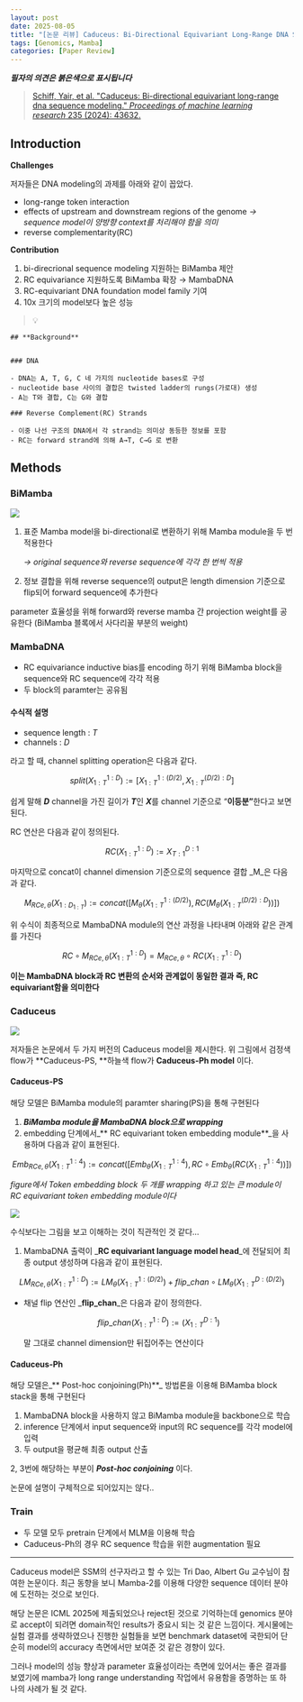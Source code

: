 ```yaml
---
layout: post
date: 2025-08-05
title: "[논문 리뷰] Caduceus: Bi-Directional Equivariant Long-Range DNA Sequence Modeling"
tags: [Genomics, Mamba]
categories: [Paper Review]
---
```


<span class="notion-red">_**필자의 의견은 붉은색으로 표시됩니다**_</span>


> [Schiff, Yair, et al. "Caduceus: Bi-directional equivariant long-range dna sequence modeling." ](https://pmc.ncbi.nlm.nih.gov/articles/PMC12189541/)[_Proceedings of machine learning research_](https://pmc.ncbi.nlm.nih.gov/articles/PMC12189541/)[ 235 (2024): 43632.](https://pmc.ncbi.nlm.nih.gov/articles/PMC12189541/)



## Introduction


**Challenges**


저자들은 DNA modeling의 과제를 아래와 같이 꼽았다.

- long-range token interaction
- effects of upstream and downstream regions of the genome 
_→ sequence model이 양방향 context를 처리해야 함을 의미_
- reverse complementarity(RC)

**Contribution**

1. bi-direcrional sequence modeling 지원하는 BiMamba 제안
1. RC equivariance 지원하도록 BiMamba 확장 → MambaDNA
1. RC-equivariant DNA foundation model family 기여
1. 10x 크기의 model보다 높은 성능

> 💡 


	## **Background**


	### DNA

	- DNA는 A, T, G, C 네 가지의 nucleotide bases로 구성
	- nucleotide base 사이의 결합은 twisted ladder의 rungs(가로대) 생성
	- A는 T와 결합, C는 G와 결합

	### Reverse Complement(RC) Strands

	- 이중 나선 구조의 DNA에서 각 strand는 의미상 동등한 정보를 포함
	- RC는 forward strand에 의해 A→T, C→G 로 변환


## Methods



### BiMamba


![](https://prod-files-secure.s3.us-west-2.amazonaws.com/542b861c-36a8-4051-84e5-8804b6728dba/2c247d59-7815-4980-99f0-8f0d21f445a7/image.png?X-Amz-Algorithm=AWS4-HMAC-SHA256&X-Amz-Content-Sha256=UNSIGNED-PAYLOAD&X-Amz-Credential=ASIAZI2LB466WZ2ARWW4%2F20250928%2Fus-west-2%2Fs3%2Faws4_request&X-Amz-Date=20250928T170108Z&X-Amz-Expires=3600&X-Amz-Security-Token=IQoJb3JpZ2luX2VjEDYaCXVzLXdlc3QtMiJIMEYCIQCqU2rVvQBb0%2FJvsQZp12aIn9Z%2BGYphbbomS7FAKd%2FVBgIhAIIi9dPKG9TxnCimCSNHh2q7wu%2BjNYr5qEPOxzKEAWwKKogECL7%2F%2F%2F%2F%2F%2F%2F%2F%2F%2FwEQABoMNjM3NDIzMTgzODA1IgzH2akxnysEeP5mmBYq3APH1fyJLlCZseBX4kpVO5FXcx6rJZ03lAoFLNJWfuUw%2FjpMAXFC%2BG9mrarOZKRn172aWE4vU3DxVnxogqnijgtnH3BCJhDe8vTOgqvqgrperjY5JRpz1BCDLRyQbk74m6ceYLzAXHp5O268NiXrpyTd1EGIPa5hQUH9t%2FnlUS6TVh1r%2FNr1dBod0EFrX30FhTS8OYSiKMUL3rbwYDFgTRlZ6r7QfTObQCR8X%2BXWzZwanABmKus0X20PDtiuGNUGj6GPULRl42sB4XT2Vtdh6TaL%2B2bPSTC8s4xjjssKhnROlqjA%2Br8xucEHjyjky1JP36r7PzMcw12ElBBnHBWo1cuvu3oyN9pgVbAc8Xkt1FjCXOYtyUISRE7FcFui1kr7We6rUwInwh9g3eT6qK37szLC3RhDrd3kIUKmjkpb4MB%2F6F%2FywL7WpwIbnlz7%2BhERBs9dl2NbY56FLE%2FU99rcJfpGhQd2FvWg3osz%2FKp0dYMNm49KeW%2FKqeOCKnvBrJu9C1CqKzWZPkZ7041viyxh%2BiuUdltkIHcX%2BmOxqGLdLiX19Td72nHQl2fDkQLQ2xD9hjbmzU8ungoEVf9mFvm%2BEFQuRoBELLGiPc6Q8sUiJpFQBBHTRvMaKVm6DczpCjDg7%2BTGBjqkASNcMVUgINDzDpbxtjPouNieokCe6K95tnO5VcAX8YYTDEJDGi3XPphDUJfNYlcJnK3MVGf4u82%2BfsSEuz4LOsTofCuh17m0%2F4YdQ6boLzv6jjJcj1rNbCgmSEW9qHZrfiAir8lBPrOkQJ6tr5NQscFMsApMG%2FO5c5gW9%2FPAQ9lHDpsIjHZEiURoKrP0otmUPSczE5wD386YUiEkrYwkoleVlkdX&X-Amz-Signature=cdcd0c5c8ccd69bb050e26aa3b7490089322503f7e15ce7621e43571d75fa0ff&X-Amz-SignedHeaders=host&x-amz-checksum-mode=ENABLED&x-id=GetObject)

1. 표준 Mamba model을 bi-directional로 변환하기 위해 Mamba module을 두 번 적용한다

	_→ original sequence와 reverse sequence에 각각 한 번씩 적용_

1. 정보 결합을 위해 reverse sequence의 output은 length dimension 기준으로 flip되어 forward sequence에 추가한다

parameter 효율성을 위해 forward와 reverse mamba 간 projection weight를 공유한다 (BiMamba 블록에서 사다리꼴 부분의 weight)



### MambaDNA

- RC equivariance inductive bias를 encoding 하기 위해 BiMamba block을 sequence와 RC sequence에 각각 적용
- 두 block의 paramter는 공유됨


#### 수식적 설명

- sequence length : _T_
- channels : _D_

라고 할 때,  channel splitting operation은 다음과 같다.


$$
split(X^{1:D}_{1:T}):=[X^{1:(D/2)}_{1:T},X^{(D/2):D}_{1:T}]
$$


<span class="notion-red">쉽게 말해 </span><span class="notion-red">_**D**_</span><span class="notion-red"> channel을 가진 길이가 </span><span class="notion-red">_**T**_</span><span class="notion-red">인 </span><span class="notion-red">_**X**_</span><span class="notion-red">를 channel 기준으로 “</span><span class="notion-red">**이등분”**</span><span class="notion-red">한다고 보면 된다.</span>


RC 연산은 다음과 같이 정의된다.


$$
RC(X^{1:D}_{1:T}):=X^{D:1}_{T:1}
$$


마지막으로 concat이 channel dimension 기준으로의 sequence 결합 _M_은 다음과 같다.


$$
M_{RCe,\theta}(X_{1:D_{1:T}}):=concat([M_{\theta}(X^{1:(D/2)}_{1:T}),RC(M_{\theta}(X^{(D/2):D}_{1:T}))])
$$


위 수식이 최종적으로 MambaDNA module의 연산 과정을 나타내며 아래와 같은 관계를 가진다


$$
RC\circ M_{RCe,\theta}(X^{1:D}_{1:T}) = M_{RCe,\theta} \circ RC(X^{1:D}_{1:T})
$$


**이는 MambaDNA block과 RC 변환의 순서와 관계없이 동일한 결과 즉, RC equivariant함을 의미한다**



### Caduceus


![](https://prod-files-secure.s3.us-west-2.amazonaws.com/542b861c-36a8-4051-84e5-8804b6728dba/f94a60d7-8145-473b-aef9-7c68d3ec604a/image.png?X-Amz-Algorithm=AWS4-HMAC-SHA256&X-Amz-Content-Sha256=UNSIGNED-PAYLOAD&X-Amz-Credential=ASIAZI2LB466WZ2ARWW4%2F20250928%2Fus-west-2%2Fs3%2Faws4_request&X-Amz-Date=20250928T170111Z&X-Amz-Expires=3600&X-Amz-Security-Token=IQoJb3JpZ2luX2VjEDYaCXVzLXdlc3QtMiJIMEYCIQCqU2rVvQBb0%2FJvsQZp12aIn9Z%2BGYphbbomS7FAKd%2FVBgIhAIIi9dPKG9TxnCimCSNHh2q7wu%2BjNYr5qEPOxzKEAWwKKogECL7%2F%2F%2F%2F%2F%2F%2F%2F%2F%2FwEQABoMNjM3NDIzMTgzODA1IgzH2akxnysEeP5mmBYq3APH1fyJLlCZseBX4kpVO5FXcx6rJZ03lAoFLNJWfuUw%2FjpMAXFC%2BG9mrarOZKRn172aWE4vU3DxVnxogqnijgtnH3BCJhDe8vTOgqvqgrperjY5JRpz1BCDLRyQbk74m6ceYLzAXHp5O268NiXrpyTd1EGIPa5hQUH9t%2FnlUS6TVh1r%2FNr1dBod0EFrX30FhTS8OYSiKMUL3rbwYDFgTRlZ6r7QfTObQCR8X%2BXWzZwanABmKus0X20PDtiuGNUGj6GPULRl42sB4XT2Vtdh6TaL%2B2bPSTC8s4xjjssKhnROlqjA%2Br8xucEHjyjky1JP36r7PzMcw12ElBBnHBWo1cuvu3oyN9pgVbAc8Xkt1FjCXOYtyUISRE7FcFui1kr7We6rUwInwh9g3eT6qK37szLC3RhDrd3kIUKmjkpb4MB%2F6F%2FywL7WpwIbnlz7%2BhERBs9dl2NbY56FLE%2FU99rcJfpGhQd2FvWg3osz%2FKp0dYMNm49KeW%2FKqeOCKnvBrJu9C1CqKzWZPkZ7041viyxh%2BiuUdltkIHcX%2BmOxqGLdLiX19Td72nHQl2fDkQLQ2xD9hjbmzU8ungoEVf9mFvm%2BEFQuRoBELLGiPc6Q8sUiJpFQBBHTRvMaKVm6DczpCjDg7%2BTGBjqkASNcMVUgINDzDpbxtjPouNieokCe6K95tnO5VcAX8YYTDEJDGi3XPphDUJfNYlcJnK3MVGf4u82%2BfsSEuz4LOsTofCuh17m0%2F4YdQ6boLzv6jjJcj1rNbCgmSEW9qHZrfiAir8lBPrOkQJ6tr5NQscFMsApMG%2FO5c5gW9%2FPAQ9lHDpsIjHZEiURoKrP0otmUPSczE5wD386YUiEkrYwkoleVlkdX&X-Amz-Signature=0d319227f7d5d6023e8993a015034e7beabfef40738159298d6fa9b755c41d5b&X-Amz-SignedHeaders=host&x-amz-checksum-mode=ENABLED&x-id=GetObject)


저자들은 논문에서 두 가지 버전의 Caduceus model을 제시한다. 위 그림에서 검정색 flow가 **Caduceus-PS, **하늘색 flow가 **Caduceus-Ph model** 이다.



#### Caduceus-PS


해당 모델은 BiMamba module의 paramter sharing(PS)을 통해 구현된다

1. _**BiMamba module을 MambaDNA block으로 wrapping**_
1. embedding 단계에서_** RC equivariant token embedding module**_을 사용하며 다음과 같이 표현된다.

$$
Emb_{RCe,\theta}(X^{1:4}_{1:T}):=concat([Emb_{\theta}(X^{1:4}_{1:T}),RC \circ Emb_{\theta}(RC(X^{1:4}_{1:T}))])
$$


_figure에서 Token embedding block 두 개를 wrapping 하고 있는 큰 module이 RC equivariant token embedding module이다_


![](https://prod-files-secure.s3.us-west-2.amazonaws.com/542b861c-36a8-4051-84e5-8804b6728dba/b175e4da-71eb-4e91-8c23-a06dabe673c9/image.png?X-Amz-Algorithm=AWS4-HMAC-SHA256&X-Amz-Content-Sha256=UNSIGNED-PAYLOAD&X-Amz-Credential=ASIAZI2LB466WZ2ARWW4%2F20250928%2Fus-west-2%2Fs3%2Faws4_request&X-Amz-Date=20250928T170111Z&X-Amz-Expires=3600&X-Amz-Security-Token=IQoJb3JpZ2luX2VjEDYaCXVzLXdlc3QtMiJIMEYCIQCqU2rVvQBb0%2FJvsQZp12aIn9Z%2BGYphbbomS7FAKd%2FVBgIhAIIi9dPKG9TxnCimCSNHh2q7wu%2BjNYr5qEPOxzKEAWwKKogECL7%2F%2F%2F%2F%2F%2F%2F%2F%2F%2FwEQABoMNjM3NDIzMTgzODA1IgzH2akxnysEeP5mmBYq3APH1fyJLlCZseBX4kpVO5FXcx6rJZ03lAoFLNJWfuUw%2FjpMAXFC%2BG9mrarOZKRn172aWE4vU3DxVnxogqnijgtnH3BCJhDe8vTOgqvqgrperjY5JRpz1BCDLRyQbk74m6ceYLzAXHp5O268NiXrpyTd1EGIPa5hQUH9t%2FnlUS6TVh1r%2FNr1dBod0EFrX30FhTS8OYSiKMUL3rbwYDFgTRlZ6r7QfTObQCR8X%2BXWzZwanABmKus0X20PDtiuGNUGj6GPULRl42sB4XT2Vtdh6TaL%2B2bPSTC8s4xjjssKhnROlqjA%2Br8xucEHjyjky1JP36r7PzMcw12ElBBnHBWo1cuvu3oyN9pgVbAc8Xkt1FjCXOYtyUISRE7FcFui1kr7We6rUwInwh9g3eT6qK37szLC3RhDrd3kIUKmjkpb4MB%2F6F%2FywL7WpwIbnlz7%2BhERBs9dl2NbY56FLE%2FU99rcJfpGhQd2FvWg3osz%2FKp0dYMNm49KeW%2FKqeOCKnvBrJu9C1CqKzWZPkZ7041viyxh%2BiuUdltkIHcX%2BmOxqGLdLiX19Td72nHQl2fDkQLQ2xD9hjbmzU8ungoEVf9mFvm%2BEFQuRoBELLGiPc6Q8sUiJpFQBBHTRvMaKVm6DczpCjDg7%2BTGBjqkASNcMVUgINDzDpbxtjPouNieokCe6K95tnO5VcAX8YYTDEJDGi3XPphDUJfNYlcJnK3MVGf4u82%2BfsSEuz4LOsTofCuh17m0%2F4YdQ6boLzv6jjJcj1rNbCgmSEW9qHZrfiAir8lBPrOkQJ6tr5NQscFMsApMG%2FO5c5gW9%2FPAQ9lHDpsIjHZEiURoKrP0otmUPSczE5wD386YUiEkrYwkoleVlkdX&X-Amz-Signature=8727524a6a91f8f22d6adc905132e181ece75491643e101fa5c6739b569daf17&X-Amz-SignedHeaders=host&x-amz-checksum-mode=ENABLED&x-id=GetObject)


<span class="notion-red">수식보다는 그림을 보고 이해하는 것이 직관적인 것 같다…</span>

1. MambaDNA 출력이 _**RC equivariant language model head**_에 전달되어 최종 output 생성하며 다음과 같이 표현된다.

$$
LM_{RCe,\theta}(X^{1:D}_{1:T}):= LM_{\theta}(X^{1:(D/2)}_{1:T})+flip\_chan\circ LM_{\theta}(X^{D:(D/2)}_{1:T})
$$

- 채널 flip 연산인 _**flip\_chan**_은 다음과 같이 정의한다.

	$$
	flip\_chan(X^{1:D}_{1:T}):=(X^{D:1}_{1:T})
	$$


	말 그대로 channel dimension만 뒤집어주는 연산이다



#### Caduceus-Ph


해당 모델은_** Post-hoc conjoining(Ph)**_ 방법론을 이용해 BiMamba block stack을 통해 구현된다

1. MambaDNA block을 사용하지 않고 BiMamba module을 backbone으로 학습
1. inference 단계에서 input sequence와 input의 RC sequence를 각각 model에 입력
1. 두 output을 평균해 최종 output 산출

2, 3번에 해당하는 부분이 _**Post-hoc conjoining**_ 이다.


<span class="notion-red">논문에 설명이 구체적으로 되어있지는 않다..</span>



### Train

- 두 모델 모두 pretrain 단계에서 MLM을 이용해 학습
- Caduceus-Ph의 경우 RC sequence 학습을 위한 augmentation 필요

---


<span class="notion-red">Caduceus model은 SSM의 선구자라고 할 수 있는 Tri Dao, Albert Gu 교수님이 참여한 논문이다. 최근 동향을 보니 Mamba-2를 이용해 다양한 sequence 데이터 분야에 도전하는 것으로 보인다.</span>


<span class="notion-red">해당 논문은 ICML 2025에 제출되었으나 reject된 것으로 기억하는데 genomics 분야로 accept이 되려면 domain적인 results가 중요시 되는 것 같은 느낌이다. 게시물에는 실험 결과를 생략하였으나 진행한 실험들을 보면 benchmark dataset에 국한되어 단순히 model의 accuracy 측면에서만 보여준 것 같은 경향이 있다.</span>


<span class="notion-red">그러나 model의 성능 향상과 parameter 효율성이라는 측면에 있어서는 좋은 결과를 보였기에 mamba가 long range understanding 작업에서 유용함을 증명하는 또 하나의 사례가 될 것 같다.</span>

